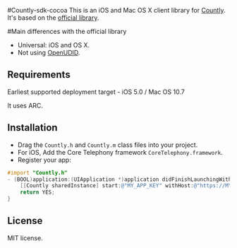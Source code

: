 #Countly-sdk-cocoa
This is an iOS and Mac OS X client library for [Countly](http://count.ly). It's based on the [official library](https://github.com/Countly/countly-sdk-ios).


#Main differences with the official library

- Universal: iOS and OS X.
- Not using [OpenUDID](https://github.com/ylechelle/OpenUDID).

## Requirements

Earliest supported deployment target - iOS 5.0 / Mac OS 10.7

It uses ARC.

## Installation

* Drag the `Countly.h` and `Countly.m` class files into your project. 
* For iOS, Add the Core Telephony framework `CoreTelephony.framework`.
* Register your app:
``` objective-c
#import "Countly.h"
- (BOOL)application:(UIApplication *)application didFinishLaunchingWithOptions:(NSDictionary *)launchOptions {
    [[Countly sharedInstance] start:@"MY_APP_KEY" withHost:@"https://MY-SERVER.com"];
    return YES;
}
```

## License

MIT license.






